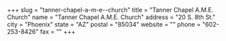 +++
slug = "tanner-chapel-a-m-e--church"
title = "Tanner Chapel A.M.E. Church"
name = "Tanner Chapel A.M.E. Church"
address = "20 S. 8th St."
city = "Phoenix"
state = "AZ"
postal = "85034"
website = ""
phone = "602-253-8426"
fax = ""
+++

